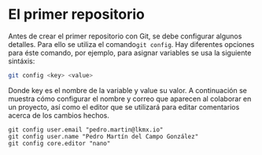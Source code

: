 # El primer repositorio

Antes de crear el primer repositorio con Git, se debe configurar algunos detalles. Para ello se utiliza el comando`git config`. Hay diferentes opciones para éste comando, por ejemplo, para asignar variables se usa la siguiente sintáxis:

```bash
git config <key> <value>
```

Donde key es el nombre de la variable y value su valor. A continuación se muestra cómo configurar el nombre y correo que aparecen al colaborar en un proyecto, así como el editor que se utilizará para editar comentarios acerca de los cambios hechos.

```
git config user.email "pedro.martin@lkmx.io"
git config user.name "Pedro Martín del Campo González"
git config core.editor "nano"
```



